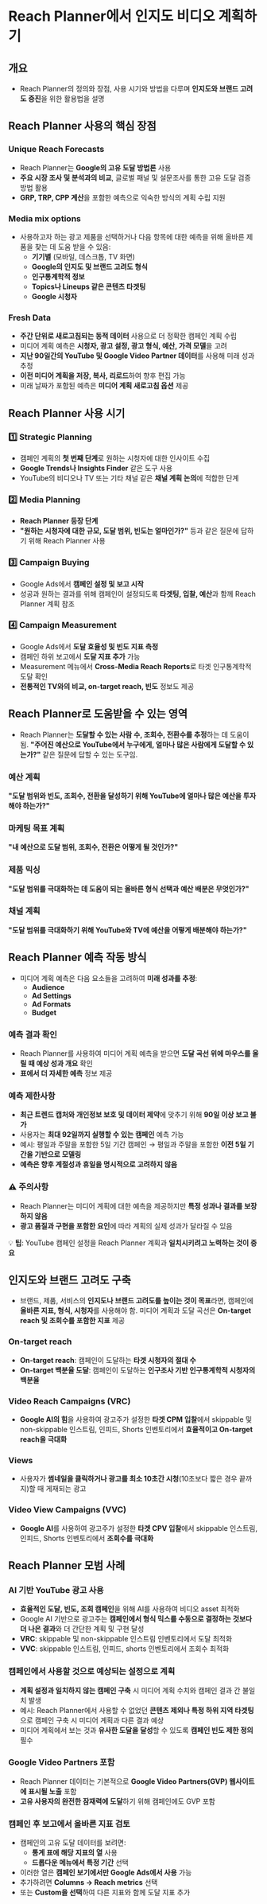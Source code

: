 # Reach Planner에서 인지도 비디오 계획하기

## 개요
- Reach Planner의 정의와 장점, 사용 시기와 방법을 다루며 **인지도와 브랜드 고려도 증진**을 위한 활용법을 설명

## Reach Planner 사용의 핵심 장점

### Unique Reach Forecasts
- Reach Planner는 **Google의 고유 도달 방법론** 사용
- **주요 시장 조사 및 분석과의 비교**, 글로벌 패널 및 설문조사를 통한 고유 도달 검증 방법 활용
- **GRP, TRP, CPP 계산**을 포함한 예측으로 익숙한 방식의 계획 수립 지원

### Media mix options
- 사용하고자 하는 광고 제품을 선택하거나 다음 항목에 대한 예측을 위해 올바른 제품을 찾는 데 도움 받을 수 있음:
    - **기기별** (모바일, 데스크톱, TV 화면)
    - **Google의 인지도 및 브랜드 고려도 형식**
    - **인구통계학적 정보**
    - **Topics나 Lineups 같은 콘텐츠 타겟팅**
    - **Google 시청자**

### Fresh Data
- **주간 단위로 새로고침되는 동적 데이터** 사용으로 더 정확한 캠페인 계획 수립
- 미디어 계획 예측은 **시청자, 광고 설정, 광고 형식, 예산, 가격 모델**을 고려
- **지난 90일간의 YouTube 및 Google Video Partner 데이터**를 사용해 미래 성과 추정
- **이전 미디어 계획을 저장, 복사, 리로드**하여 향후 편집 가능
- 미래 날짜가 포함된 예측은 **미디어 계획 새로고침 옵션** 제공

## Reach Planner 사용 시기

### 1️⃣ Strategic Planning
- 캠페인 계획의 **첫 번째 단계**로 원하는 시청자에 대한 인사이트 수집
- **Google Trends나 Insights Finder** 같은 도구 사용
- YouTube의 비디오나 TV 또는 기타 채널 같은 **채널 계획 논의**에 적합한 단계

### 2️⃣ Media Planning
- **Reach Planner 등장 단계**
- **"원하는 시청자에 대한 규모, 도달 범위, 빈도는 얼마인가?"** 등과 같은 질문에 답하기 위해 Reach Planner 사용

### 3️⃣ Campaign Buying
- Google Ads에서 **캠페인 설정 및 보고 시작**
- 성공과 원하는 결과를 위해 캠페인이 설정되도록 **타겟팅, 입찰, 예산**과 함께 Reach Planner 계획 참조

### 4️⃣ Campaign Measurement
- Google Ads에서 **도달 효율성 및 빈도 지표 측정**
- 캠페인 하위 보고에서 **도달 지표 추가** 가능
- Measurement 메뉴에서 **Cross-Media Reach Reports**로 타겟 인구통계학적 도달 확인
- **전통적인 TV와의 비교, on-target reach, 빈도** 정보도 제공

## Reach Planner로 도움받을 수 있는 영역

- Reach Planner는 **도달할 수 있는 사람 수, 조회수, 전환수를 추정**하는 데 도움이 됨. **"주어진 예산으로 YouTube에서 누구에게, 얼마나 많은 사람에게 도달할 수 있는가?"** 같은 질문에 답할 수 있는 도구임.

### 예산 계획
**"도달 범위와 빈도, 조회수, 전환을 달성하기 위해 YouTube에 얼마나 많은 예산을 투자해야 하는가?"**

### 마케팅 목표 계획
**"내 예산으로 도달 범위, 조회수, 전환은 어떻게 될 것인가?"**

### 제품 믹싱
**"도달 범위를 극대화하는 데 도움이 되는 올바른 형식 선택과 예산 배분은 무엇인가?"**

### 채널 계획
**"도달 범위를 극대화하기 위해 YouTube와 TV에 예산을 어떻게 배분해야 하는가?"**

## Reach Planner 예측 작동 방식

- 미디어 계획 예측은 다음 요소들을 고려하여 **미래 성과를 추정**:
    - **Audience**
    - **Ad Settings**
    - **Ad Formats**
    - **Budget**

### 예측 결과 확인
- Reach Planner를 사용하여 미디어 계획 예측을 받으면 **도달 곡선 위에 마우스를 올릴 때 예상 성과 개요** 확인
- **표에서 더 자세한 예측** 정보 제공

### 예측 제한사항
- **최근 트렌드 캡처와 개인정보 보호 및 데이터 제약**에 맞추기 위해 **90일 이상 보고 불가**
- 사용자는 **최대 92일까지 실행할 수 있는 캠페인** 예측 가능
- 예시: 평일과 주말을 포함한 5일 기간 캠페인 → 평일과 주말을 포함한 **이전 5일 기간을 기반으로 모델링**
- **예측은 향후 계절성과 휴일을 명시적으로 고려하지 않음**

### ⚠️ 주의사항
- Reach Planner는 미디어 계획에 대한 예측을 제공하지만 **특정 성과나 결과를 보장하지 않음**
- **광고 품질과 구현을 포함한 요인**에 따라 계획의 실제 성과가 달라질 수 있음

💡 **팁**: YouTube 캠페인 설정을 Reach Planner 계획과 **일치시키려고 노력하는 것이 중요**

## 인지도와 브랜드 고려도 구축

- 브랜드, 제품, 서비스의 **인지도나 브랜드 고려도를 높이는 것이 목표**라면, 캠페인에 **올바른 지표, 형식, 시청자**를 사용해야 함. 미디어 계획과 도달 곡선은 **On-target reach 및 조회수를 포함한 지표** 제공

### On-target reach 
- **On-target reach**: 캠페인이 도달하는 **타겟 시청자의 절대 수**
- **On-target 백분율 도달**: 캠페인이 도달하는 **인구조사 기반 인구통계학적 시청자의 백분율**

### Video Reach Campaigns (VRC)
- **Google AI의 힘**을 사용하여 광고주가 설정한 **타겟 CPM 입찰**에서 skippable 및 non-skippable 인스트림, 인피드, Shorts 인벤토리에서 **효율적이고 On-target reach을 극대화**

### Views 
- 사용자가 **썸네일을 클릭하거나 광고를 최소 10초간 시청**(10초보다 짧은 경우 끝까지)할 때 게재되는 광고

### Video View Campaigns (VVC)
- **Google AI**를 사용하여 광고주가 설정한 **타겟 CPV 입찰**에서 skippable 인스트림, 인피드, Shorts 인벤토리에서 **조회수를 극대화**

## Reach Planner 모범 사례

### AI 기반 YouTube 광고 사용
- **효율적인 도달, 빈도, 조회 캠페인**을 위해 AI를 사용하여 비디오 asset 최적화
- Google AI 기반으로 광고주는 **캠페인에서 형식 믹스를 수동으로 결정하는 것보다 더 나은 결과**와 더 간단한 계획 및 구현 달성
- **VRC**: skippable 및 non-skippable 인스트림 인벤토리에서 도달 최적화
- **VVC**: skippable 인스트림, 인피드, shorts 인벤토리에서 조회수 최적화

### 캠페인에서 사용할 것으로 예상되는 설정으로 계획
- **계획 설정과 일치하지 않는 캠페인 구축** 시 미디어 계획 수치와 캠페인 결과 간 불일치 발생
- 예시: Reach Planner에서 사용할 수 없었던 **콘텐츠 제외나 특정 하위 지역 타겟팅**으로 캠페인 구축 시 미디어 계획과 다른 결과 예상
- 미디어 계획에서 보는 것과 **유사한 도달을 달성**할 수 있도록 **캠페인 빈도 제한 정의** 필수

### Google Video Partners 포함
- Reach Planner 데이터는 기본적으로 **Google Video Partners(GVP) 웹사이트에 표시될 노출** 포함
- **고유 사용자의 완전한 잠재력에 도달**하기 위해 캠페인에도 GVP 포함

### 캠페인 후 보고에서 올바른 지표 검토
- 캠페인의 고유 도달 데이터를 보려면:
    - **통계 표에 해당 지표의 열** 사용
    - **드롭다운 메뉴에서 특정 기간** 선택
- 이러한 열은 **캠페인 보기에서만 Google Ads에서 사용** 가능
- 추가하려면 **Columns → Reach metrics** 선택
- 또는 **Custom을 선택**하여 다른 지표와 함께 도달 지표 추가
